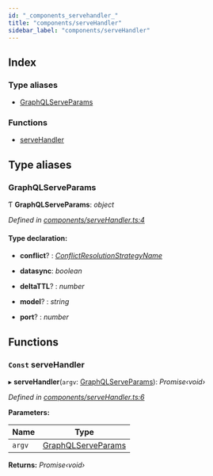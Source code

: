 ```yaml
---
id: "_components_servehandler_"
title: "components/serveHandler"
sidebar_label: "components/serveHandler"
---
```


## Index

### Type aliases

* [GraphQLServeParams](_components_servehandler_.md#graphqlserveparams)

### Functions

* [serveHandler](_components_servehandler_.md#const-servehandler)

## Type aliases

###  GraphQLServeParams

Ƭ **GraphQLServeParams**: *object*

*Defined in [components/serveHandler.ts:4](https://github.com/aerogear/graphback/blob/63664df15/packages/graphql-serve/src/components/serveHandler.ts#L4)*

#### Type declaration:

* **conflict**? : *[ConflictResolutionStrategyName](_runtime_.md#conflictresolutionstrategyname)*

* **datasync**: *boolean*

* **deltaTTL**? : *number*

* **model**? : *string*

* **port**? : *number*

## Functions

### `Const` serveHandler

▸ **serveHandler**(`argv`: [GraphQLServeParams](_components_servehandler_.md#graphqlserveparams)): *Promise‹void›*

*Defined in [components/serveHandler.ts:6](https://github.com/aerogear/graphback/blob/63664df15/packages/graphql-serve/src/components/serveHandler.ts#L6)*

**Parameters:**

Name | Type |
------ | ------ |
`argv` | [GraphQLServeParams](_components_servehandler_.md#graphqlserveparams) |

**Returns:** *Promise‹void›*
